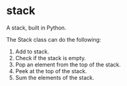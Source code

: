 # stack
A stack, built in Python.

The Stack class can do the following:

1. Add to stack.
2. Check if the stack is empty.
3. Pop an element from the top of the stack.
4. Peek at the top of the stack.
5. Sum the elements of the stack.

